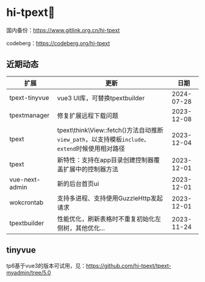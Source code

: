 # hi-tpext👋

国内备份：<https://www.gitlink.org.cn/hi-tpext>

codeberg：<https://codeberg.org/hi-tpext>

## 近期动态

|  扩展           | 更新   | 日期 |
|  ----           | ----  |----  |
| tpext-tinyvue   |vue3 UI库，可替换tpextbuilder|2024-07-28|
| tpextmanager    | 修复扩展远程下载问题 |  2023-12-08   |
| tpext           | tpext\think\View::fetch()方法自动推断`view_path`，以支持模板`include`、`extend`时候使用相对路径 |  2023-12-04   |
| tpext           | 新特性：支持在app目录创建控制器覆盖扩展中的控制器方法 |  2023-12-01   |
| vue-next-admin  | 新的后台首页ui                                     |  2023-12-01   |
| wokcrontab      | 支持多进程、支持使用GuzzleHttp发起请求               |  2023-12-01  |
| tpextbuilder    | 性能优化，刷新表格时不重复初始化左侧树，其他优化...    |  2023-11-24  |

## tinyvue
tp6基于vue3的版本可试用，见：https://github.com/hi-tpext/tpext-myadmin/tree/5.0
